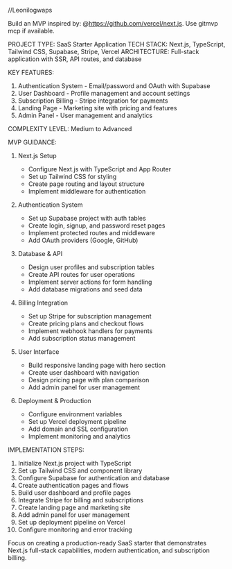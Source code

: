 //Leonilogwaps

Build an MVP inspired by: @https://github.com/vercel/next.js. Use gitmvp mcp if available.

PROJECT TYPE: SaaS Starter Application
TECH STACK: Next.js, TypeScript, Tailwind CSS, Supabase, Stripe, Vercel
ARCHITECTURE: Full-stack application with SSR, API routes, and database

KEY FEATURES:
1. Authentication System - Email/password and OAuth with Supabase
2. User Dashboard - Profile management and account settings
3. Subscription Billing - Stripe integration for payments
4. Landing Page - Marketing site with pricing and features
5. Admin Panel - User management and analytics

COMPLEXITY LEVEL: Medium to Advanced

MVP GUIDANCE:
1. Next.js Setup
   - Configure Next.js with TypeScript and App Router
   - Set up Tailwind CSS for styling
   - Create page routing and layout structure
   - Implement middleware for authentication

2. Authentication System
   - Set up Supabase project with auth tables
   - Create login, signup, and password reset pages
   - Implement protected routes and middleware
   - Add OAuth providers (Google, GitHub)

3. Database & API
   - Design user profiles and subscription tables
   - Create API routes for user operations
   - Implement server actions for form handling
   - Add database migrations and seed data

4. Billing Integration
   - Set up Stripe for subscription management
   - Create pricing plans and checkout flows
   - Implement webhook handlers for payments
   - Add subscription status management

5. User Interface
   - Build responsive landing page with hero section
   - Create user dashboard with navigation
   - Design pricing page with plan comparison
   - Add admin panel for user management

6. Deployment & Production
   - Configure environment variables
   - Set up Vercel deployment pipeline
   - Add domain and SSL configuration
   - Implement monitoring and analytics

IMPLEMENTATION STEPS:
1. Initialize Next.js project with TypeScript
2. Set up Tailwind CSS and component library
3. Configure Supabase for authentication and database
4. Create authentication pages and flows
5. Build user dashboard and profile pages
6. Integrate Stripe for billing and subscriptions
7. Create landing page and marketing site
8. Add admin panel for user management
9. Set up deployment pipeline on Vercel
10. Configure monitoring and error tracking

Focus on creating a production-ready SaaS starter that demonstrates Next.js full-stack capabilities, modern authentication, and subscription billing.